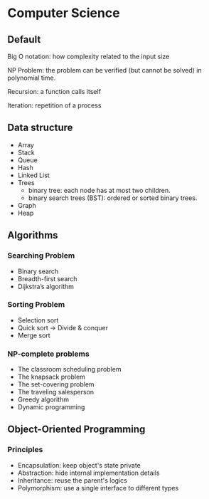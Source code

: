 # Computer Science

## Default
Big O notation: how complexity related to the input size
<!-- Memory/Addressing:  -->
<!-- Reading/Insertion/Deletion -->

NP Problem: the problem can be verified (but cannot be solved) in polynomial time.
<!-- https://en.wikipedia.org/wiki/P_versus_NP_problem#NP-completeness -->
<!-- https://en.wikipedia.org/wiki/NP-completeness -->

Recursion: a function calls itself

Iteration: repetition of a process


## Data structure
<!-- Different forms of restrictions -->
* Array
* Stack
* Queue
* Hash
* Linked List
* Trees
  * binary tree: each node has at most two children.
  * binary search trees (BST): ordered or sorted binary trees.
* Graph
* Heap

## Algorithms

### Searching Problem
* Binary search
* Breadth-first search
* Dijkstra’s algorithm

### Sorting Problem
* Selection sort
* Quick sort -> Divide & conquer
* Merge sort

<!-- ### Box Problem
* Recursion -->

### NP-complete problems
* The classroom scheduling problem
* The knapsack problem
* The set-covering problem
* The traveling salesperson
* Greedy algorithm
* Dynamic programming

<!-- ### Classification Problem:
k-nearest neighbors -->

## Object-Oriented Programming

### Principles

* Encapsulation: keep object's state private
* Abstraction: hide internal implementation details
* Inheritance: reuse the parent's logics
* Polymorphism: use a single interface to different types

<!-- Overriding / Overloading -->
